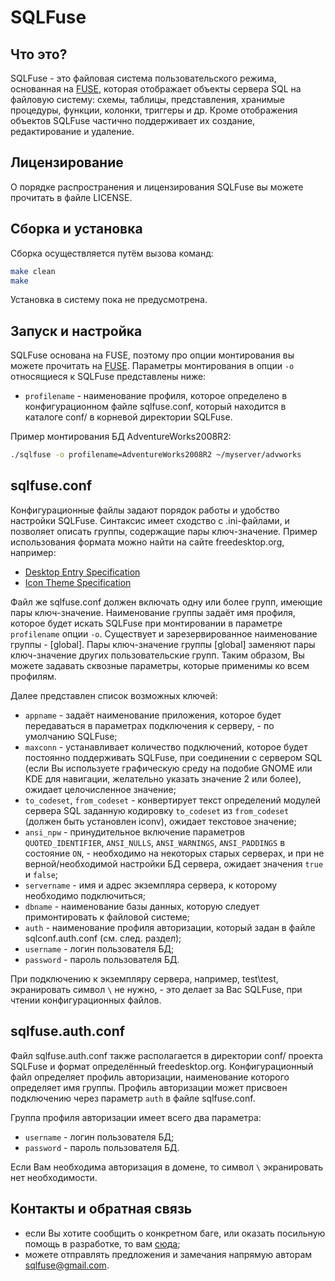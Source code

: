 SQLFuse
=======

Что это?
--------
SQLFuse - это файловая система пользовательского режима, основанная на [FUSE](http://fuse.sourceforge.net/), которая отображает объекты сервера SQL на файловую систему: схемы, таблицы, представления, хранимые процедуры, функции, колонки, триггеры и др. Кроме отображения объектов SQLFuse частично поддерживает их создание, редактирование и удаление.

Лицензирование
--------------
О порядке распространения и лицензирования SQLFuse вы можете прочитать в файле LICENSE.

Сборка и установка
------------------
Сборка осуществляется путём вызова команд:
```bash
make clean
make
```

Установка в систему пока не предусмотрена.


Запуск и настройка
------------------
SQLFuse основана на FUSE, поэтому про опции монтирования вы можете прочитать на [FUSE](http://fuse.sourceforge.net/). Параметры монтирования в опции ```-o``` относящиеся к SQLFuse представлены ниже:
- ```profilename```  - наименование профиля, которое определено в конфигурационном файле sqlfuse.conf, который находится в каталоге conf/ в корневой директории SQLFuse.

Пример монтирования БД AdventureWorks2008R2:
```bash
./sqlfuse -o profilename=AdventureWorks2008R2 ~/myserver/advworks
```


sqlfuse.conf
------------
Конфигурационные файлы задают порядок работы и удобство настройки SQLFuse. Синтаксис имеет сходство с .ini-файлами, и позволяет описать группы, содержащие пары ключ-значение.
Пример использования формата можно найти на сайте freedesktop.org, например:
- [Desktop Entry Specification](http://freedesktop.org/Standards/desktop-entry-spec)
- [Icon Theme Specification](http://freedesktop.org/Standards/icon-theme-spec)

Файл же sqlfuse.conf должен включать одну или более групп, имеющие пары ключ-значение. Наименование группы задаёт имя профиля, которое будет искать SQLFuse при монтировании в параметре ```profilename``` опции ```-o```. Существует и зарезервированное наименование группы - [global]. Пары ключ-значение группы [global] заменяют пары ключ-значение других пользовательские групп. Таким образом, Вы можете задавать сквозные параметры, которые применимы ко всем профилям.

Далее представлен список возможных ключей:
- ```appname``` - задаёт наименование приложения, которое будет передаваться в параметрах подключения к серверу, - по умолчанию SQLFuse;
- ```maxconn``` - устанавливает количество подключений, которое будет постоянно поддерживать SQLFuse, при соединении с сервером SQL (если Вы используете графическую среду на подобие GNOME или KDE для навигации, желательно указать значение 2 или более), ожидает целочисленное значение;
- ```to_codeset```, ```from_codeset``` - конвертирует текст определений модулей сервера SQL заданную кодировку ```to_codeset``` из ```from_codeset``` (должен быть установлен iconv), ожидает текстовое значение;
- ```ansi_npw``` - принудительное включение параметров ```QUOTED_IDENTIFIER```, `ANSI_NULLS`, `ANSI_WARNINGS`, `ANSI_PADDINGS` в состояние `ON`, - необходимо на некоторых старых серверах, и при не верной/необходимой настройки БД сервера, ожидает значения `true` и `false`;
- ```servername``` - имя и адрес экземпляра сервера, к которому необходимо подключиться;
- ```dbname``` - наименование базы данных, которую следует примонтировать к файловой системе;
- ```auth``` - наименование профиля авторизации, который задан в файле sqlconf.auth.conf (см. след. раздел);
- ```username``` - логин пользователя БД;
- ```password``` - пароль пользователя БД.

При подключению к экземпляру сервера, например, test\test, экранировать символ `\` не нужно, - это делает за Вас SQLFuse, при чтении конфигурационных файлов.

sqlfuse.auth.conf
-----------------
Файл sqlfuse.auth.conf также располагается в директории conf/ проекта SQLFuse и формат определённый freedesktop.org.
Конфигурационный файл определяет профиль авторизации, наименование которого определяет имя группы. Профиль авторизации может присвоен подключению через параметр ```auth``` в файле sqlfuse.conf.

Группа профиля авторизации имеет всего два параметра:
- ```username``` - логин пользователя БД;
- ```password``` - пароль пользователя БД.

Если Вам необходима авторизация в домене, то символ `\` экранировать нет необходимости.


Контакты и обратная связь
-------------------------
- если Вы хотите сообщить о конкретном баге, или оказать посильную помощь в разработке, то вам [сюда](http://sqlfuse.org);
- можете отправлять предложения и замечания напрямую авторам sqlfuse@gmail.com.

